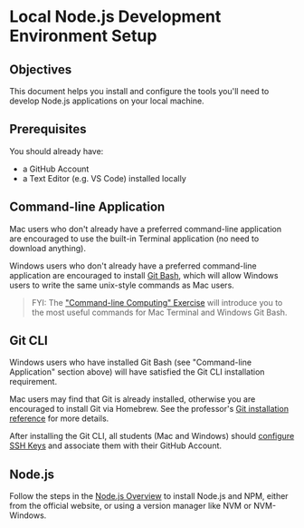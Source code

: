 # Local Node.js Development Environment Setup

## Objectives

This document helps you install and configure the tools you'll need to develop Node.js applications on your local machine.

## Prerequisites

You should already have:

  + a GitHub Account
  + a Text Editor (e.g. VS Code) installed locally

## Command-line Application

Mac users who don't already have a preferred command-line application are encouraged to use the built-in Terminal application (no need to download anything).

Windows users who don't already have a preferred command-line application are encouraged to install [Git Bash](https://git-scm.com/downloads), which will allow Windows users to write the same unix-style commands as Mac users.

> FYI: The ["Command-line Computing" Exercise](/exercises/command-line-computing/exercise.md) will introduce you to the most useful commands for Mac Terminal and Windows Git Bash.

## Git CLI

Windows users who have installed Git Bash (see "Command-line Application" section above) will have satisfied the Git CLI installation requirement.

Mac users may find that Git is already installed, otherwise you are encouraged to install Git via Homebrew. See the professor's [Git installation reference](https://github.com/prof-rossetti/intro-to-python/blob/master/notes/clis/git.md#installation) for more details.


After installing the Git CLI, all students (Mac and Windows) should [configure SSH Keys](https://docs.github.com/en/github/authenticating-to-github/connecting-to-github-with-ssh) and associate them with their GitHub Account.


## Node.js

Follow the steps in the [Node.js Overview](/notes/javascript/node.md) to install Node.js and NPM, either from the official website, or using a version manager like NVM or NVM-Windows.
